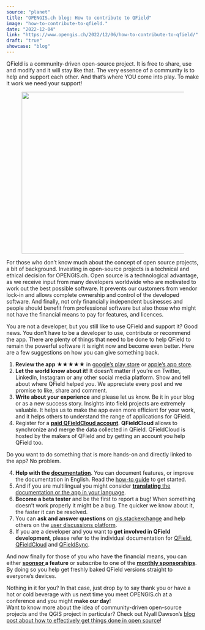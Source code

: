 ```yaml
---
source: "planet"
title: "OPENGIS.ch blog: How to contribute to QField"
image: "how-to-contribute-to-qfield."
date: "2022-12-04"
link: "https://www.opengis.ch/2022/12/06/how-to-contribute-to-qfield/"
draft: "true"
showcase: "blog"
---
```


<p>QField is a community-driven open-source project. It is free to share, use and modify and it will stay like that. The very essence of a community is to help and support each other. And that&#8217;s where YOU come into play. To make it work we need your support!</p>



<figure class="wp-block-image size-large"><img data-attachment-id="13516" data-permalink="https://www.opengis.ch/2022/12/06/how-to-contribute-to-qfield/qfield_appaward_12-2022/" data-orig-file="https://i0.wp.com/www.opengis.ch/wp-content/uploads/2022/12/QField_AppAward_12-2022.png?fit=1920%2C1080&amp;ssl=1" data-orig-size="1920,1080" data-comments-opened="1" data-image-meta="{&quot;aperture&quot;:&quot;0&quot;,&quot;credit&quot;:&quot;&quot;,&quot;camera&quot;:&quot;&quot;,&quot;caption&quot;:&quot;&quot;,&quot;created_timestamp&quot;:&quot;0&quot;,&quot;copyright&quot;:&quot;&quot;,&quot;focal_length&quot;:&quot;0&quot;,&quot;iso&quot;:&quot;0&quot;,&quot;shutter_speed&quot;:&quot;0&quot;,&quot;title&quot;:&quot;&quot;,&quot;orientation&quot;:&quot;0&quot;}" data-image-title="QField_AppAward_12-2022" data-image-description="" data-image-caption="" data-medium-file="https://i0.wp.com/www.opengis.ch/wp-content/uploads/2022/12/QField_AppAward_12-2022.png?fit=300%2C169&amp;ssl=1" data-large-file="https://i0.wp.com/www.opengis.ch/wp-content/uploads/2022/12/QField_AppAward_12-2022.png?fit=750%2C422&amp;ssl=1" width="750" height="422" src="https://i0.wp.com/www.opengis.ch/wp-content/uploads/2022/12/QField_AppAward_12-2022.png?resize=750%2C422&#038;ssl=1" alt="" class="wp-image-13516" srcset="https://i0.wp.com/www.opengis.ch/wp-content/uploads/2022/12/QField_AppAward_12-2022.png?resize=1024%2C576&amp;ssl=1 1024w, https://i0.wp.com/www.opengis.ch/wp-content/uploads/2022/12/QField_AppAward_12-2022.png?resize=300%2C169&amp;ssl=1 300w, https://i0.wp.com/www.opengis.ch/wp-content/uploads/2022/12/QField_AppAward_12-2022.png?resize=768%2C432&amp;ssl=1 768w, https://i0.wp.com/www.opengis.ch/wp-content/uploads/2022/12/QField_AppAward_12-2022.png?resize=370%2C208&amp;ssl=1 370w, https://i0.wp.com/www.opengis.ch/wp-content/uploads/2022/12/QField_AppAward_12-2022.png?resize=469%2C264&amp;ssl=1 469w, https://i0.wp.com/www.opengis.ch/wp-content/uploads/2022/12/QField_AppAward_12-2022.png?resize=1536%2C864&amp;ssl=1 1536w, https://i0.wp.com/www.opengis.ch/wp-content/uploads/2022/12/QField_AppAward_12-2022.png?w=1920&amp;ssl=1 1920w" sizes="(max-width: 750px) 100vw, 750px" data-recalc-dims="1" /></figure>



<p>For those who don’t know much about the concept of open source projects, a bit of background. Investing in open-source projects is a technical and ethical decision for OPENGIS.ch. Open source is a technological advantage, as we receive input from many developers worldwide who are motivated to work out the best possible software. It prevents our customers from vendor lock-in and allows complete ownership and control of the developed software. And finally, not only financially independent businesses and people should benefit from professional software but also those who might not have the financial means to pay for features, and licences.&nbsp;</p>



<p>You are not a developer, but you still like to use QField and support it? Good news. You don’t have to be a developer to use, contribute or recommend the app. There are plenty of things that need to be done to help QField to remain the powerful software it is right now and become even better. Here are a few suggestions on how you can give something back.</p>



<ol><li><strong>Review the app</strong> ★★★★★ in <a href="https://play.google.com/store/apps/details?id=ch.opengis.qfield&amp;hl=en#details-reviews">google&#8217;s play store</a> or <a href="https://apps.apple.com/app/qfield-for-qgis/id1531726814">apple&#8217;s app store</a>.&nbsp;</li><li><strong>Let the world know about it!</strong> It doesn’t matter if you’re on Twitter, LinkedIn, Instagram or any other social media platform. Show and tell about where QField helped you. We appreciate every post and we promise to like, share and comment.</li><li><strong>Write about your experience</strong> and please let us know. Be it in your blog or as a new success story. Insights into field projects are extremely valuable. It helps us to make the app even more efficient for your work, and it helps others to understand the range of applications for QField.</li><li>Register for a <strong><a href="https://qfield.cloud/beta-pricing.html">paid QFieldCloud account</a></strong>. <strong>QFieldCloud</strong> allows to synchronize and merge the data collected in QField. QFieldCloud is hosted by the makers of QField and by getting an account you help QField too.</li></ol>



<p>Do you want to do something that is more hands-on and directly linked to the app? No problem.&nbsp;</p>



<ol start="4"><li><strong>Help with the <a href="https://docs.qfield.org/">documentation</a></strong>. You can document features, or improve the documentation in English. Read the <a href="https://github.com/opengisch/QField-docs#documentation-process">how-to guide</a> to get started.</li><li>And if you are multilingual you might consider <a href="https://github.com/opengisch/QField-docs#translation-process"><strong>translating</strong> the documentation or the app in your language</a>.</li><li><strong>Become a beta tester</strong> and be the first to report a bug! When something doesn’t work properly it might be a bug. The quicker we know about it, the faster it can be resolved.</li><li>You can <strong>ask and answer questions</strong> on <a href="http://gis.stackexchange.com/questions/tagged/qfield?sort=newest">gis.stackexchange</a> and help others on the <a href="https://github.com/opengisch/QField/discussions">user discussions platform</a>.</li><li>If you are a developer&nbsp;and you want to <strong>get involved in QField development</strong>, please refer to the individual documentation for <a href="https://github.com/opengisch/QField/blob/master/doc/dev.md">QField</a>, <a href="https://github.com/opengisch/qfieldcloud">QFieldCloud</a> and <a href="https://github.com/opengisch/QFieldSync">QFieldSync</a>.</li></ol>



<p>And now finally for those of you who have the financial means, you can either <strong><a href="https://docs.qfield.org/get-started/sponsor/#feature-sponsoring">sponsor </a>a feature</strong> or subscribe to one of the <a href="https://docs.qfield.org/get-started/sponsor/#recurring-sponsoring"><strong>monthly sponsorships</strong></a>. By doing so you help get freshly baked QField versions straight to everyone&#8217;s devices.</p>



<p>Nothing in it for you? In that case, just drop by to say thank you or have a hot or cold beverage with us next time you meet OPENGIS.ch at a conference and you might <strong>make our day</strong>!<br>Want to know more about the idea of community-driven open-source projects and the QGIS project in particular? Check out Nyall Dawson’s <a href="https://nyalldawson.net/2016/08/how-to-effectively-get-things-changed-in-qgis/">blog post about how to effectively get things done in open source</a>!</p>
